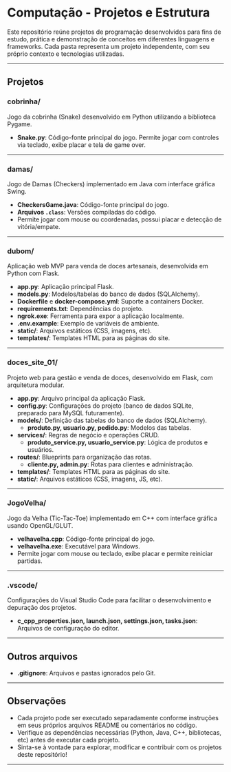 # Computação - Projetos e Estrutura

Este repositório reúne projetos de programação desenvolvidos para fins de estudo, prática e demonstração de conceitos em diferentes linguagens e frameworks. Cada pasta representa um projeto independente, com seu próprio contexto e tecnologias utilizadas.

---

## Projetos

### **cobrinha/**
Jogo da cobrinha (Snake) desenvolvido em Python utilizando a biblioteca Pygame.

- **Snake.py**: Código-fonte principal do jogo. Permite jogar com controles via teclado, exibe placar e tela de game over.

---

### **damas/**
Jogo de Damas (Checkers) implementado em Java com interface gráfica Swing.

- **CheckersGame.java**: Código-fonte principal do jogo.
- **Arquivos `.class`**: Versões compiladas do código.
- Permite jogar com mouse ou coordenadas, possui placar e detecção de vitória/empate.

---

### **dubom/**
Aplicação web MVP para venda de doces artesanais, desenvolvida em Python com Flask.

- **app.py**: Aplicação principal Flask.
- **models.py**: Modelos/tabelas do banco de dados (SQLAlchemy).
- **Dockerfile** e **docker-compose.yml**: Suporte a containers Docker.
- **requirements.txt**: Dependências do projeto.
- **ngrok.exe**: Ferramenta para expor a aplicação localmente.
- **.env.example**: Exemplo de variáveis de ambiente.
- **static/**: Arquivos estáticos (CSS, imagens, etc).
- **templates/**: Templates HTML para as páginas do site.

---

### **doces_site_01/**
Projeto web para gestão e venda de doces, desenvolvido em Flask, com arquitetura modular.

- **app.py**: Arquivo principal da aplicação Flask.
- **config.py**: Configurações do projeto (banco de dados SQLite, preparado para MySQL futuramente).
- **models/**: Definição das tabelas do banco de dados (SQLAlchemy).
  - **produto.py, usuario.py, pedido.py**: Modelos das tabelas.
- **services/**: Regras de negócio e operações CRUD.
  - **produto_service.py, usuario_service.py**: Lógica de produtos e usuários.
- **routes/**: Blueprints para organização das rotas.
  - **cliente.py, admin.py**: Rotas para clientes e administração.
- **templates/**: Templates HTML para as páginas do site.
- **static/**: Arquivos estáticos (CSS, imagens, JS, etc).

---

### **JogoVelha/**
Jogo da Velha (Tic-Tac-Toe) implementado em C++ com interface gráfica usando OpenGL/GLUT.

- **velhavelha.cpp**: Código-fonte principal do jogo.
- **velhavelha.exe**: Executável para Windows.
- Permite jogar com mouse ou teclado, exibe placar e permite reiniciar partidas.

---

### **.vscode/**
Configurações do Visual Studio Code para facilitar o desenvolvimento e depuração dos projetos.

- **c_cpp_properties.json, launch.json, settings.json, tasks.json**: Arquivos de configuração do editor.

---

## Outros arquivos

- **.gitignore**: Arquivos e pastas ignorados pelo Git.

---

## Observações

- Cada projeto pode ser executado separadamente conforme instruções em seus próprios arquivos README ou comentários no código.
- Verifique as dependências necessárias (Python, Java, C++, bibliotecas, etc) antes de executar cada projeto.
- Sinta-se à vontade para explorar, modificar e contribuir com os projetos deste repositório!

---
